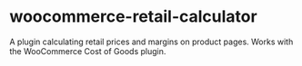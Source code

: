 # woocommerce-retail-calculator
A plugin calculating retail prices and margins on product pages. Works with the WooCommerce Cost of Goods plugin.
